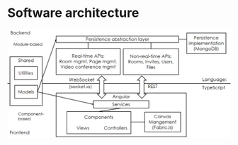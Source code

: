 # Software architecture

![architecture image](02-software-architecture.png "ShareBoard architecture")

